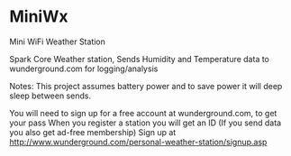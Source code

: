 # MiniWx

Mini WiFi Weather Station

Spark Core Weather station, Sends Humidity and Temperature data to wunderground.com for logging/analysis

Notes:
This project assumes battery power and to save power it will deep sleep between sends.

You will need to sign up for a free account at wunderground.com, to get your pass
When you register a station you will get an ID (If you send data you also get ad-free membership)
Sign up at http://www.wunderground.com/personal-weather-station/signup.asp
